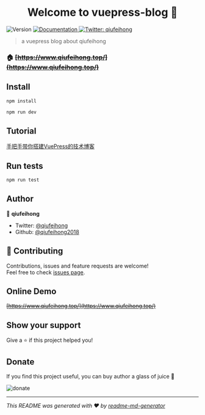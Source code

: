 <h1 align="center">Welcome to vuepress-blog 👋</h1>
<p>
  <img alt="Version" src="https://img.shields.io/badge/version-1.0.0-blue.svg?cacheSeconds=2592000" />
  <a href="https://www.qiufeihong.top/">
    <img alt="Documentation" src="https://img.shields.io/badge/documentation-yes-brightgreen.svg" target="_blank" />
  </a>
  <a href="https://twitter.com/qiufeihong">
    <img alt="Twitter: qiufeihong" src="https://img.shields.io/twitter/follow/qiufeihong.svg?style=social" target="_blank" />
  </a>
</p>

>  a vuepress blog about qiufeihong

### 🏠 ~~[https://www.qiufeihong.top/](https://www.qiufeihong.top/)~~

## Install

```sh
npm install

npm run dev
```

## Tutorial

[手把手带你搭建VuePress的技术博客](https://www.qiufeihong.top/technical-summary/vuepress/#%E6%89%8B%E6%8A%8A%E6%89%8B%E5%B8%A6%E4%BD%A0%E6%90%AD%E5%BB%BAvuepress%E7%9A%84%E6%8A%80%E6%9C%AF%E5%8D%9A%E5%AE%A2)

## Run tests

```sh
npm run test
```

## Author

👤 **qiufeihong**

* Twitter: [@qiufeihong](https://twitter.com/qiufeihong)
* Github: [@qiufeihong2018](https://github.com/qiufeihong2018)

## 🤝 Contributing

Contributions, issues and feature requests are welcome!<br />Feel free to check [issues page](https://github.com/qiufeihong2018/vuepress-blog/issues).

## Online Demo

~~[https://www.qiufeihong.top/](https://www.qiufeihong.top/)~~

## Show your support

Give a ⭐️ if this project helped you!



## Donate

If you find this project useful, you can buy author a glass of juice :tropical_drink:

![donate](http://puz03r2zg.bkt.clouddn.com/pay.png)


***
_This README was generated with ❤️ by [readme-md-generator](https://github.com/kefranabg/readme-md-generator)_

